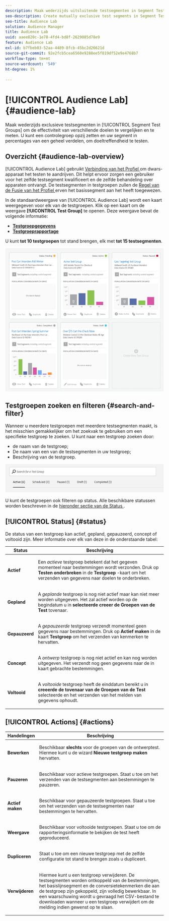 ```yaml
---
description: Maak wederzijds uitsluitende testsegmenten in Segment Test Group om de effectiviteit van verschillende doelen te vergelijken en te meten. U kunt een controlegroep opzij zetten en uw segment in percentages van een geheel verdelen, om doeltreffendheid te testen.
seo-description: Create mutually exclusive test segments in Segment Test Groups to compare and measure effectiveness of different destinations. You can set aside a control group and divide your segment into percentages of a whole, in order to test efficacy.
seo-title: Audience Lab
solution: Audience Manager
title: Audience Lab
uuid: aaee820c-1e78-4fd4-bd8f-2629085d78e9
feature: Audience Lab
exl-id: b7fbeb03-52aa-4489-8fcb-45bc2d26621d
source-git-commit: 92e2fcb5cea6560e9288ee5f819df52e9e4768b7
workflow-type: tm+mt
source-wordcount: '549'
ht-degree: 1%

---
```


# [!UICONTROL Audience Lab] {#audience-lab}

Maak wederzijds exclusieve testsegmenten in [!UICONTROL Segment Test Groups] om de effectiviteit van verschillende doelen te vergelijken en te meten. U kunt een controlegroep opzij zetten en uw segment in percentages van een geheel verdelen, om doeltreffendheid te testen.

## Overzicht {#audience-lab-overview}

[!UICONTROL Audience Lab] gebruikt [ Verbinding van het Profiel ](../../features/profile-merge-rules/merge-rules-overview.md) om dwars-apparaat het testen te aandrijven. Dit helpt ervoor zorgen een gebruiker voor het zelfde testsegment kwalificeert en de zelfde behandeling over apparaten ontvangt. De testsegmenten in testgroepen zullen de [ Regel van de Fusie van het Profiel ](../../features/profile-merge-rules/merge-rules-dashboard.md) erven het basissegment aan het heeft toegewezen.

In de standaardweergave van [!UICONTROL Audience Lab] wordt een kaart weergegeven voor elk van de testgroepen. Klik op een kaart om de weergave **[!UICONTROL Test Group]** te openen. Deze weergave bevat de volgende informatie:

* **[Testgroepgegevens](../../features/audience-lab/audience-lab-information-view.md)**
* **[Testgroeprapportage](../../features/audience-lab/audience-lab-reporting-view.md)**

U kunt **tot 10 testgroepen** tot stand brengen, elk met **tot 15 testsegmenten**.

![](assets/test-groups-view.PNG)

## Testgroepen zoeken en filteren {#search-and-filter}

Wanneer u meerdere testgroepen met meerdere testsegmenten maakt, is het misschien gemakkelijker om het zoekvak te gebruiken om een specifieke testgroep te zoeken. U kunt naar een testgroep zoeken door:

* de naam van de testgroep;
* De naam van een van de testsegmenten in uw testgroep;
* Beschrijving van de testgroep.

![](assets/search_and_filter_audience_lab.png)

U kunt de testgroepen ook filteren op status. Alle beschikbare statussen worden beschreven in de [ hieronder sectie van de Status ](../../features/audience-lab/audience-lab.md#status).

## [!UICONTROL Status] {#status}

De status van een testgroep kan actief, gepland, gepauzeerd, concept of voltooid zijn. Meer informatie over elk van deze in de onderstaande tabel:

<table id="table_7A0388BA02E045AC971C06A22DAC2C63"> 
 <thead> 
  <tr> 
   <th colname="col1" class="entry"> Status </th> 
   <th colname="col2" class="entry"> Beschrijving </th> 
  </tr> 
 </thead>
 <tbody> 
  <tr> 
   <td colname="col1"> <p> <b><span class="uicontrol"> Actief </span></b> </p> </td> 
   <td colname="col2"> <p>Een <i> actieve </i> testgroep betekent dat het gegeven momenteel naar bestemmingen wordt verzonden. Druk op <b><span class="uicontrol"> Testen onderbreken </span></b> in de <b><span class="uicontrol"> Testgroep </span></b> -kaart om het verzenden van gegevens naar doelen te onderbreken. </p> </td> 
  </tr> 
  <tr> 
   <td colname="col1"> <p> <b><span class="uicontrol"> Gepland </span></b> </p> </td> 
   <td colname="col2"> <p>A <i> geplande </i> testgroep is nog niet actief maar kan niet meer worden uitgegeven. Het zal actief worden op de begindatum u in <b> selecteerde creeer de Groepen van de Test </b> tovenaar. </p> </td> 
  </tr> 
  <tr> 
   <td colname="col1"> <p> <b><span class="uicontrol"> Gepauzeerd </span></b> </p> </td> 
   <td colname="col2"> <p>A <i> gepauzeerde </i> testgroep verzendt momenteel geen gegevens naar bestemmingen. Druk op <b><span class="uicontrol"> Actief maken </span></b> in de kaart <b><span class="uicontrol"> Testgroep </span></b> om het verzenden van kenmerken te hervatten. </p> </td> 
  </tr> 
  <tr> 
   <td colname="col1"> <p> <b><span class="uicontrol"> Concept </span></b> </p> </td> 
   <td colname="col2"> <p>A <i> ontwerp </i> testgroep is nog niet actief en kan nog worden uitgegeven. Het verzendt nog geen gegevens naar de in kaart gebrachte bestemmingen. </p> </td> 
  </tr> 
  <tr> 
   <td colname="col1"> <p> <b><span class="uicontrol"> Voltooid </span></b> </p> </td> 
   <td colname="col2"> <p>A <i> voltooide </i> testgroep heeft de einddatum bereikt u in <b><span class="uicontrol"> creeerde de tovenaar van de Groepen van de Test </span></b> selecteerde en het verzenden van het melden van gegevens ophoudt. </p> </td>
  </tr>
 </tbody>
</table>

## [!UICONTROL Actions] {#actions}

<table id="table_481A411E2D2F4FE891595D00E775CF60"> 
 <thead> 
  <tr> 
   <th colname="col1" class="entry"> Handelingen </th> 
   <th colname="col2" class="entry"> Beschrijving </th>
  </tr>
 </thead>
 <tbody> 
  <tr> 
   <td colname="col1"> <p> <b><span class="uicontrol"> Bewerken </span></b> </p> </td>
   <td colname="col2"> <p>Beschikbaar <b> slechts </b> voor de groepen van de ontwerptest. Hiermee kunt u de wizard <b><span class="uicontrol"> Nieuwe testgroep maken </span></b> hervatten. </p> </td>
  </tr>
  <tr> 
   <td colname="col1"> <p> <b><span class="uicontrol"> Pauzeren </span></b> </p> </td>
   <td colname="col2"> <p>Beschikbaar voor actieve testgroepen. Staat u toe om het verzenden van de testsegmenten aan bestemmingen te pauzeren. </p> </td>
  </tr>
  <tr> 
   <td colname="col1"> <p> <b><span class="uicontrol"> Actief maken </span></b> </p> </td>
   <td colname="col2"> <p>Beschikbaar voor gepauzeerde testgroepen. Staat u toe om het verzenden van de testsegmenten naar bestemmingen te hervatten. </p> </td>
  </tr>
  <tr> 
   <td colname="col1"> <p> <b><span class="uicontrol"> Weergave </span></b> </p> </td>
   <td colname="col2"> <p>Beschikbaar voor voltooide testgroepen. Staat u toe om de rapporteringsinformatie te bekijken de test heeft geproduceerd. </p> </td>
  </tr>
  <tr> 
   <td colname="col1"> <p> <b><span class="uicontrol"> Dupliceren </span></b> </p> </td>
   <td colname="col2"> <p>Staat u toe om een nieuwe testgroep met de zelfde configuratie tot stand te brengen zoals u dupliceert. </p> </td>
  </tr>
  <tr> 
   <td colname="col1"> <p> <b><span class="uicontrol"> Verwijderen </span></b> </p> </td>
   <td colname="col2"> <p>Hiermee kunt u een testgroep verwijderen. De testsegmenten worden ontkoppeld van de bestemmingen, het basislijnsegment en de conversietekenmerken die aan de testgroep zijn gekoppeld, zijn volledig bewerkbaar. In een waarschuwing wordt u gevraagd het CSV-bestand te downloaden wanneer u een testgroep verwijdert om de melding indien gewenst op te slaan. </p> </td>
  </tr>
 </tbody>
</table>
